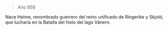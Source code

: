 > Año 958

Nace Heime, renombrado guerrero del reino unificado de Ringerike y Skjold, que lucharía en la Batalla del hielo del lago Vänern.